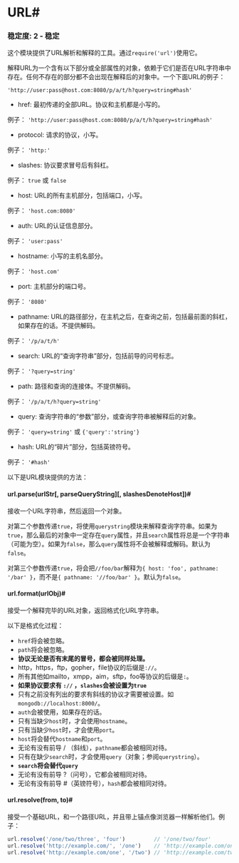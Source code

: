 # URL#


### 稳定度: 2 - 稳定

这个模块提供了URL解析和解释的工具。通过`require('url')`使用它。

解释URL为一个含有以下部分或全部属性的对象，依赖于它们是否在URL字符串中存在。任何不存在的部分都不会出现在解释后的对象中。一个下面URL的例子：

`'http://user:pass@host.com:8080/p/a/t/h?query=string#hash'`

 - href: 最初传递的全部URL。协议和主机都是小写的。

例子： `'http://user:pass@host.com:8080/p/a/t/h?query=string#hash'`

 - protocol: 请求的协议，小写。

例子： `'http:'`

 - slashes: 协议要求冒号后有斜杠。

例子： `true` 或 `false`

 - host: URL的所有主机部分，包括端口，小写。

例子： `'host.com:8080'`

 - auth: URL的认证信息部分。

例子： `'user:pass'`

 - hostname: 小写的主机名部分。

例子： `'host.com'`

 - port: 主机部分的端口号。

例子： `'8080'`

 - pathname: URL的路径部分，在主机之后，在查询之前，包括最前面的斜杠，如果存在的话。不提供解码。

例子： `'/p/a/t/h'`

 - search: URL的“查询字符串”部分，包括前导的问号标志。

例子： `'?query=string'`

 - path: 路径和查询的连接体。不提供解码。

例子： `'/p/a/t/h?query=string'`

 - query: 查询字符串的“参数”部分，或查询字符串被解释后的对象。

例子： `'query=string'` 或 `{'query':'string'}`

 - hash: URL的“碎片”部分，包括英镑符号。

例子： `'#hash'`

以下是URL模块提供的方法：

#### url.parse(urlStr[, parseQueryString][, slashesDenoteHost])#

接收一个URL字符串，然后返回一个对象。

对第二个参数传递`true`，将使用`querystring`模块来解释查询字符串。如果为`true`，那么最后的对象中一定存在`query`属性，并且`search`属性将总是一个字符串（可能为空）。如果为`false`，那么`query`属性将不会被解释或解码。默认为`false`。

对第三个参数传递`true`，将会把`//foo/bar`解释为`{ host: 'foo', pathname: '/bar' }`，而不是`{ pathname: '//foo/bar' }`。默认为`false`。

#### url.format(urlObj)#

接受一个解释完毕的URL对象，返回格式化URL字符串。

以下是格式化过程：

 - `href`将会被忽略。
 - `path`将会被忽略。
 - __协议无论是否有末尾的冒号，都会被同样处理。__
  - http，https，ftp，gopher，file协议的后缀是`://`。
  - 所有其他如mailto，xmpp，aim，sftp，foo等协议的后缀是`:`。
 - __如果协议要求有 `://` ，`slashes`会被设置为`true`__
  - 只有之前没有列出的要求有斜线的协议才需要被设置。如`mongodb://localhost:8000/`。
 - `auth`会被使用，如果存在的话。
 - 只有当缺少`host`时，才会使用`hostname`。
 - 只有当缺少`host`时，才会使用`port`。
 - `host`将会替代`hostname`和`port`。
 - 无论有没有前导 / （斜线），`pathname`都会被相同对待。
 - 只有在缺少`search`时，才会使用`query`（对象；参阅`querystring`）。
 - __`search`将会替代`query`__
  - 无论有没有前导 ?（问号），它都会被相同对待。
 - 无论有没有前导 #（英镑符号），`hash`都会被相同对待。

#### url.resolve(from, to)#

接受一个基础URL，和一个路径URL，并且带上锚点像浏览器一样解析他们。例子：

```js
url.resolve('/one/two/three', 'four')         // '/one/two/four'
url.resolve('http://example.com/', '/one')    // 'http://example.com/one'
url.resolve('http://example.com/one', '/two') // 'http://example.com/two'
```

